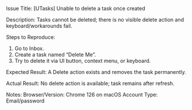 Issue Title: [UTasks] Unable to delete a task once created

Description:
Tasks cannot be deleted; there is no visible delete action and keyboard/workarounds fail.

Steps to Reproduce:
1) Go to Inbox.
2) Create a task named “Delete Me”.
3) Try to delete it via UI button, context menu, or keyboard.

Expected Result:
A Delete action exists and removes the task permanently.

Actual Result:
No delete action is available; task remains after refresh.

Notes:
Browser/Version: Chrome 126 on macOS
Account Type: Email/password
